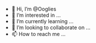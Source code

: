 - 👋 Hi, I’m @Ooglies
- 👀 I’m interested in ...
- 🌱 I’m currently learning ...
- 💞️ I’m looking to collaborate on ...
- 📫 How to reach me ...

<!---
Ooglies/Ooglies is a ✨ special ✨ repository because its `README.md` (this file) appears on your GitHub profile.
You can click the Preview link to take a look at your changes.
--->

